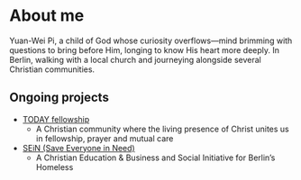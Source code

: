 # About me

Yuan-Wei Pi, a child of God whose curiosity overflows—mind brimming with questions to bring before Him, longing to know His heart more deeply.
In Berlin, walking with a local church and journeying alongside several Christian communities.

## Ongoing projects
- [TODAY fellowship](https://www.today-fellowship.online/)
    - A Christian community where the living presence of Christ unites us in fellowship, prayer and mutual care
- [SEiN (Save Everyone in Need)](https://www.sein-live.com/)
    - A Christian Education & Business and Social Initiative for Berlin’s Homeless